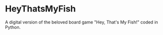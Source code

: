 # HeyThatsMyFish
 A digital version of the beloved board game "Hey, That's My Fish!" coded in Python.
